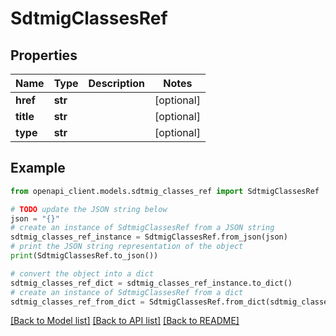 # SdtmigClassesRef


## Properties

Name | Type | Description | Notes
------------ | ------------- | ------------- | -------------
**href** | **str** |  | [optional] 
**title** | **str** |  | [optional] 
**type** | **str** |  | [optional] 

## Example

```python
from openapi_client.models.sdtmig_classes_ref import SdtmigClassesRef

# TODO update the JSON string below
json = "{}"
# create an instance of SdtmigClassesRef from a JSON string
sdtmig_classes_ref_instance = SdtmigClassesRef.from_json(json)
# print the JSON string representation of the object
print(SdtmigClassesRef.to_json())

# convert the object into a dict
sdtmig_classes_ref_dict = sdtmig_classes_ref_instance.to_dict()
# create an instance of SdtmigClassesRef from a dict
sdtmig_classes_ref_from_dict = SdtmigClassesRef.from_dict(sdtmig_classes_ref_dict)
```
[[Back to Model list]](../README.md#documentation-for-models) [[Back to API list]](../README.md#documentation-for-api-endpoints) [[Back to README]](../README.md)


